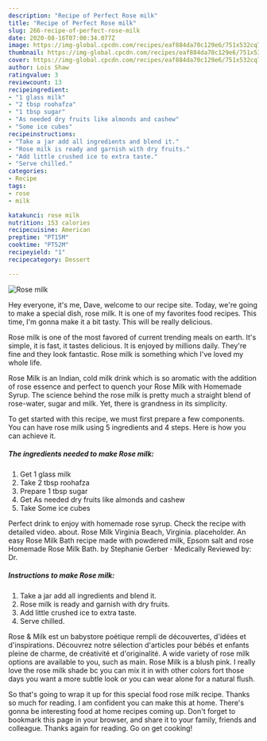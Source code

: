 ```yaml
---
description: "Recipe of Perfect Rose milk"
title: "Recipe of Perfect Rose milk"
slug: 266-recipe-of-perfect-rose-milk
date: 2020-08-16T07:00:34.077Z
image: https://img-global.cpcdn.com/recipes/eaf884da70c129e6/751x532cq70/rose-milk-recipe-main-photo.jpg
thumbnail: https://img-global.cpcdn.com/recipes/eaf884da70c129e6/751x532cq70/rose-milk-recipe-main-photo.jpg
cover: https://img-global.cpcdn.com/recipes/eaf884da70c129e6/751x532cq70/rose-milk-recipe-main-photo.jpg
author: Lois Shaw
ratingvalue: 3
reviewcount: 13
recipeingredient:
- "1 glass milk"
- "2 tbsp roohafza"
- "1 tbsp sugar"
- "As needed dry fruits like almonds and cashew"
- "Some ice cubes"
recipeinstructions:
- "Take a jar add all ingredients and blend it."
- "Rose milk is ready and garnish with dry fruits."
- "Add little crushed ice to extra taste."
- "Serve chilled."
categories:
- Recipe
tags:
- rose
- milk

katakunci: rose milk 
nutrition: 153 calories
recipecuisine: American
preptime: "PT15M"
cooktime: "PT52M"
recipeyield: "1"
recipecategory: Dessert

---
```



![Rose milk](https://img-global.cpcdn.com/recipes/eaf884da70c129e6/751x532cq70/rose-milk-recipe-main-photo.jpg)

Hey everyone, it's me, Dave, welcome to our recipe site. Today, we're going to make a special dish, rose milk. It is one of my favorites food recipes. This time, I'm gonna make it a bit tasty. This will be really delicious.

Rose milk is one of the most favored of current trending meals on earth. It's simple, it is fast, it tastes delicious. It is enjoyed by millions daily. They're fine and they look fantastic. Rose milk is something which I've loved my whole life.

Rose Milk is an Indian, cold milk drink which is so aromatic with the addition of rose essence and perfect to quench your Rose Milk with Homemade Syrup. The science behind the rose milk is pretty much a straight blend of rose-water, sugar and milk. Yet, there is grandness in its simplicity.


To get started with this recipe, we must first prepare a few components. You can have rose milk using 5 ingredients and 4 steps. Here is how you can achieve it.

<!--inarticleads1-->

##### The ingredients needed to make Rose milk:

1. Get 1 glass milk
1. Take 2 tbsp roohafza
1. Prepare 1 tbsp sugar
1. Get As needed dry fruits like almonds and cashew
1. Take Some ice cubes


Perfect drink to enjoy with homemade rose syrup. Check the recipe with detailed video. about. Rose Milk Virginia Beach, Virginia. placeholder. An easy Rose Milk Bath recipe made with powdered milk, Epsom salt and rose Homemade Rose Milk Bath. by Stephanie Gerber · Medically Reviewed by: Dr. 

<!--inarticleads2-->

##### Instructions to make Rose milk:

1. Take a jar add all ingredients and blend it.
1. Rose milk is ready and garnish with dry fruits.
1. Add little crushed ice to extra taste.
1. Serve chilled.


Rose &amp; Milk est un babystore poétique rempli de découvertes, d&#39;idées et d&#39;inspirations. Découvrez notre sélection d&#39;articles pour bébés et enfants pleine de charme, de créativité et d&#39;originalité. A wide variety of rose milk options are available to you, such as main. Rose Milk is a blush pink. I really love the rose milk shade bc you can mix it in with other colors fort those days you want a more subtle look or you can wear alone for a natural flush. 

So that's going to wrap it up for this special food rose milk recipe. Thanks so much for reading. I am confident you can make this at home. There's gonna be interesting food at home recipes coming up. Don't forget to bookmark this page in your browser, and share it to your family, friends and colleague. Thanks again for reading. Go on get cooking!

